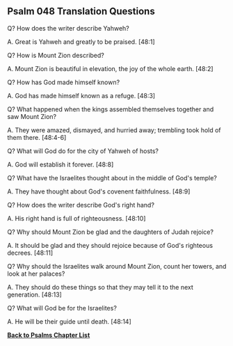 ## Psalm 048 Translation Questions ##

Q? How does the writer describe Yahweh?

A. Great is Yahweh and greatly to be praised. [48:1]

Q? How is Mount Zion described?

A. Mount Zion is beautiful in elevation, the joy of the whole earth. [48:2]

Q? How has God made himself known?

A. God has made himself known as a refuge. [48:3]

Q? What happened when the kings assembled themselves together and saw Mount Zion?

A. They were amazed, dismayed, and hurried away; trembling took hold of them there. [48:4-6]

Q? What will God do for the city of Yahweh of hosts?

A. God will establish it forever. [48:8]

Q? What have the Israelites thought about in the middle of God's temple?

A. They have thought about God's covenent faithfulness. [48:9]

Q? How does the writer describe God's right hand?

A. His right hand is full of righteousness. [48:10]

Q? Why should Mount Zion be glad and the daughters of Judah rejoice?

A. It should be glad and they should rejoice because of God's righteous decrees. [48:11]

Q? Why should the Israelites walk around Mount Zion, count her towers, and look at her palaces?

A. They should do these things so that they may tell it to the next generation. [48:13]

Q? What will God be for the Israelites?

A. He will be their guide until death. [48:14]

__[Back to Psalms Chapter List](./)__


